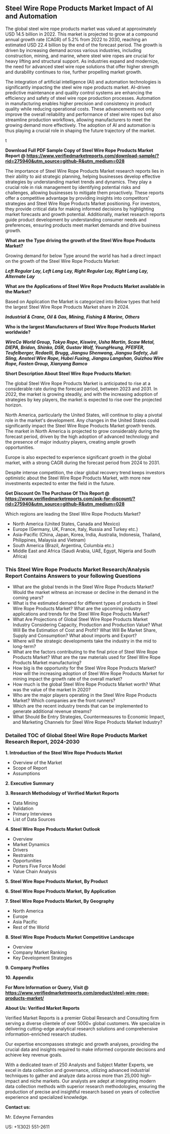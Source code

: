 <h2>Steel Wire Rope Products Market Impact of AI and Automation</h2><p>The global steel wire rope products market was valued at approximately USD 14.5 billion in 2022. This market is projected to grow at a compound annual growth rate (CAGR) of 5.2% from 2022 to 2030, reaching an estimated USD 22.4 billion by the end of the forecast period. The growth is driven by increasing demand across various industries, including construction, mining, and marine, where steel wire ropes are crucial for heavy lifting and structural support. As industries expand and modernize, the need for advanced steel wire rope solutions that offer higher strength and durability continues to rise, further propelling market growth.</p><p>The integration of artificial intelligence (AI) and automation technologies is significantly impacting the steel wire rope products market. AI-driven predictive maintenance and quality control systems are enhancing the efficiency and safety of steel wire rope production processes. Automation in manufacturing enables higher precision and consistency in product quality while reducing operational costs. These advancements not only improve the overall reliability and performance of steel wire ropes but also streamline production workflows, allowing manufacturers to meet the growing demand more effectively. The adoption of AI and automation is thus playing a crucial role in shaping the future trajectory of the market.</p>t</p><p id="" class=""><strong>Download Full PDF Sample Copy of Steel Wire Rope Products Market Report @ <a href="https://www.verifiedmarketreports.com/download-sample/?rid=275940&utm_source=github-R&utm_medium=028" target="_blank">https://www.verifiedmarketreports.com/download-sample/?rid=275940&utm_source=github-R&utm_medium=028</a></strong></p><p>The importance of&nbsp;Steel Wire Rope Products Market research reports lies in their ability to aid strategic planning, helping businesses develop effective strategies by understanding market trends and dynamics. They play a crucial role in risk management by identifying potential risks and challenges, allowing businesses to mitigate them proactively. These reports offer a competitive advantage by providing insights into competitors' strategies and Steel Wire Rope Products Market positioning. For investors, they provide critical data for making informed decisions by highlighting market forecasts and growth potential. Additionally, market research reports guide product development by understanding consumer needs and preferences, ensuring products meet market demands and drive business growth.</p><p><strong>What are the&nbsp;Type driving the growth of the Steel Wire Rope Products Market?</strong></p><p id="" class="">Growing demand for below Type around the world has had a direct impact on the growth of the Steel Wire Rope Products Market:</p><em><strong>Left Regular Lay, Left Lang Lay, Right Regular Lay, Right Lang Lay, Alternate Lay</strong></em></p><strong>What are the&nbsp;Applications&nbsp;of Steel Wire Rope Products Market available in the Market?</strong></p><p id="" class="">Based on Application the Market is categorized into Below types that held the largest Steel Wire Rope Products Market share In 2024.</p><em><strong>Industrial & Crane, Oil & Gas, Mining, Fishing & Marine, Others</strong></em></p><strong>Who is the largest Manufacturers of Steel Wire Rope Products Market worldwide?</strong></p><p><em><strong>WireCo World Group, Tokyo Rope, Kiswire, Usha Martin, Scaw Metal, DIEPA, Bridon, Shinko, DSR, Gustav Wolf, YoungHeung, PFEIFER, Teufelberger, Redaelli, Brugg, Jiangsu Shenwang, Jiangsu Safety, Juli Sling, Ansteel Wire Rope, Hubei Fuxing, Jiangsu Langshan, Guizhou Wire Rope, Fasten Group, Xianyang Bamco</strong></em></p><p id="" class=""><strong>Short Description About Steel Wire Rope Products Market:</strong></p><p>The global Steel Wire Rope Products Market is anticipated to rise at a considerable rate during the forecast period, between 2023 and 2031. In 2022, the market is growing steadily, and with the increasing adoption of strategies by key players, the market is expected to rise over the projected horizon.</p><p>North America, particularly the United States, will continue to play a pivotal role in the market's development. Any changes in the United States could significantly impact the Steel Wire Rope Products Market growth trends. The market in North America is projected to grow considerably during the forecast period, driven by the high adoption of advanced technology and the presence of major industry players, creating ample growth opportunities.</p><p>Europe is also expected to experience significant growth in the global market, with a strong CAGR during the forecast period from 2024 to 2031.</p><p>Despite intense competition, the clear global recovery trend keeps investors optimistic about the Steel Wire Rope Products Market, with more new investments expected to enter the field in the future.</p><p id="" class=""><strong>Get Discount On The Purchase Of This Report @ <a href="https://www.verifiedmarketreports.com/ask-for-discount/?rid=275940&utm_source=github-R&utm_medium=028" target="_blank">https://www.verifiedmarketreports.com/ask-for-discount/?rid=275940&utm_source=github-R&utm_medium=028</a></strong></p>Which regions are leading the Steel Wire Rope Products Market?</p><ul><li>North America (United States, Canada and Mexico)</li><li>Europe (Germany, UK, France, Italy, Russia and Turkey etc.)</li><li>Asia-Pacific (China, Japan, Korea, India, Australia, Indonesia, Thailand, Philippines, Malaysia and Vietnam)</li><li>South America (Brazil, Argentina, Columbia etc.)</li><li>Middle East and Africa (Saudi Arabia, UAE, Egypt, Nigeria and South Africa)</li></ul><h3 id="" class="">This Steel Wire Rope Products Market Research/Analysis Report Contains Answers to your following Questions</h3><ul><li>What are the global trends in the Steel Wire Rope Products Market? Would the market witness an increase or decline in the demand in the coming years?</li><li>What is the estimated demand for different types of products in Steel Wire Rope Products Market? What are the upcoming industry applications and trends for the Steel Wire Rope Products Market?</li><li>What Are Projections of Global Steel Wire Rope Products Market Industry Considering Capacity, Production and Production Value? What Will Be the Estimation of Cost and Profit? What Will Be Market Share, Supply and Consumption? What about imports and Export?</li><li>Where will the strategic developments take the industry in the mid to long-term?</li><li>What are the factors contributing to the final price of Steel Wire Rope Products Market? What are the raw materials used for Steel Wire Rope Products Market manufacturing?</li><li>How big is the opportunity for the Steel Wire Rope Products Market? How will the increasing adoption of Steel Wire Rope Products Market for mining impact the growth rate of the overall market?</li><li>How much is the global Steel Wire Rope Products Market worth? What was the value of the market In 2020?</li><li>Who are the major players operating in the Steel Wire Rope Products Market? Which companies are the front runners?</li><li>Which are the recent industry trends that can be implemented to generate additional revenue streams?</li><li>What Should Be Entry Strategies, Countermeasures to Economic Impact, and Marketing Channels for Steel Wire Rope Products Market Industry?</li></ul><h3 id="" class="">Detailed TOC of Global Steel Wire Rope Products Market Research Report, 2024-2030</h3><p id="" class=""><strong>1. Introduction of the Steel Wire Rope Products Market</strong></p><ul><li>Overview of the Market</li><li>Scope of Report</li><li>Assumptions</li></ul><p id="" class=""><strong>2. Executive Summary</strong></p><p id="" class=""><strong>3. Research Methodology of Verified Market Reports</strong></p><ul><li>Data Mining</li><li>Validation</li><li>Primary Interviews</li><li>List of Data Sources</li></ul><p id="" class=""><strong>4. Steel Wire Rope Products Market Outlook</strong></p><ul><li>Overview</li><li>Market Dynamics</li><li>Drivers</li><li>Restraints</li><li>Opportunities</li><li>Porters Five Force Model</li><li>Value Chain Analysis</li></ul><p id="" class=""><strong>5. Steel Wire Rope Products Market, By Product</strong></p><p id="" class=""><strong>6. Steel Wire Rope Products Market, By Application</strong></p><p id="" class=""><strong>7. Steel Wire Rope Products Market, By Geography</strong></p><ul><li>North America</li><li>Europe</li><li>Asia Pacific</li><li>Rest of the World</li></ul><p id="" class=""><strong>8. Steel Wire Rope Products Market Competitive Landscape</strong></p><ul><li>Overview</li><li>Company Market Ranking</li><li>Key Development Strategies</li></ul><p id="" class=""><strong>9. Company Profiles</strong></p><p id="" class=""><strong>10. Appendix</strong></p><p id="" class=""><strong>For More Information or Query, Visit @ <a href="https://www.verifiedmarketreports.com/product/steel-wire-rope-products-market/" target="_blank">https://www.verifiedmarketreports.com/product/steel-wire-rope-products-market/</a></strong></p><p id="" class=""><strong>About Us: Verified Market Reports</strong></p><p id="" class="">Verified Market Reports is a premier Global Research and Consulting firm serving a diverse clientele of over 5000+ global customers. We specialize in delivering cutting-edge analytical research solutions and comprehensive information-enriched research studies.</p><p id="" class="">Our expertise encompasses strategic and growth analyses, providing the crucial data and insights required to make informed corporate decisions and achieve key revenue goals.</p><p id="" class="">With a dedicated team of 250 Analysts and Subject Matter Experts, we excel in data collection and governance, utilizing advanced industrial techniques to gather and analyze data across more than 25,000 high-impact and niche markets. Our analysts are adept at integrating modern data collection methods with superior research methodologies, ensuring the production of precise and insightful research based on years of collective experience and specialized knowledge.</p><p id="" class=""><strong>Contact us:</strong></p><p id="" class="">Mr. Edwyne Fernandes</p><p id="" class="">US: +1(302) 551-2611</p>
